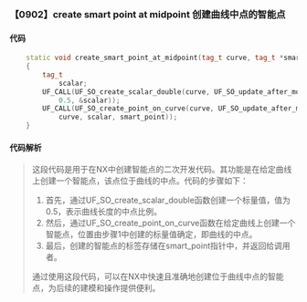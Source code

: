 ### 【0902】create smart point at midpoint 创建曲线中点的智能点

#### 代码

```cpp
    static void create_smart_point_at_midpoint(tag_t curve, tag_t *smart_point)  
    {  
        tag_t  
            scalar;  
        UF_CALL(UF_SO_create_scalar_double(curve, UF_SO_update_after_modeling,  
            0.5, &scalar));  
        UF_CALL(UF_SO_create_point_on_curve(curve, UF_SO_update_after_modeling,  
            curve, scalar, smart_point));  
    }

```

#### 代码解析

> 这段代码是用于在NX中创建智能点的二次开发代码。其功能是在给定曲线上创建一个智能点，该点位于曲线的中点。代码的步骤如下：
>
> 1. 首先，通过UF_SO_create_scalar_double函数创建一个标量值，值为0.5，表示曲线长度的中点比例。
> 2. 然后，通过UF_SO_create_point_on_curve函数在给定曲线上创建一个智能点，位置由步骤1中创建的标量值确定，即曲线的中点。
> 3. 最后，创建的智能点的标签存储在smart_point指针中，并返回给调用者。
>
> 通过使用这段代码，可以在NX中快速且准确地创建位于曲线中点的智能点，为后续的建模和操作提供便利。
>
